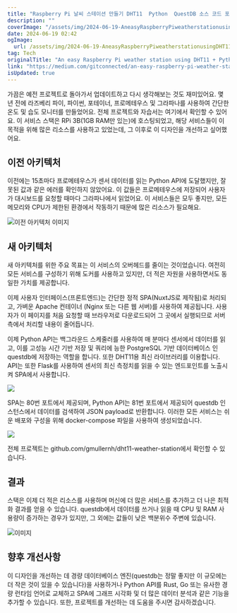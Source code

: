 ```yaml
---
title: "Raspberry Pi 날씨 스테이션 만들기 DHT11  Python  QuestDB 소스 코드 포함"
description: ""
coverImage: "/assets/img/2024-06-19-AneasyRaspberryPiweatherstationusingDHT11PythonQuestDBwithsourcecode_0.png"
date: 2024-06-19 02:42
ogImage:
  url: /assets/img/2024-06-19-AneasyRaspberryPiweatherstationusingDHT11PythonQuestDBwithsourcecode_0.png
tag: Tech
originalTitle: "An easy Raspberry Pi weather station using DHT11 + Python + QuestDB (with source code)"
link: "https://medium.com/gitconnected/an-easy-raspberry-pi-weather-station-using-dht11-python-questdb-with-source-code-65e78e63047a"
isUpdated: true
---
```


가끔은 예전 프로젝트로 돌아가서 업데이트하고 다시 생각해보는 것도 재미있어요. 몇 년 전에 라즈베리 파이, 파이썬, 포테이너, 프로메테우스 및 그라파나를 사용하여 간단한 온도 및 습도 모니터를 만들었어요. 전체 프로젝트와 자습서는 여기에서 확인할 수 있어요. 이 서비스 스택은 RPi 3B(1GB RAM만 있는)에 호스팅되었고, 해당 서비스들이 이 목적을 위해 많은 리소스를 사용하고 있었는데, 그 이후로 이 디자인을 개선하고 싶어했어요.

## 이전 아키텍처

이전에는 15초마다 프로메테우스가 센서 데이터를 읽는 Python API에 도달했지만, 잘못된 값과 같은 에러를 확인하지 않았어요. 이 값들은 프로메테우스에 저장되어 사용자가 대시보드를 요청할 때마다 그라파나에서 읽었어요. 이 서비스들은 모두 좋지만, 모든 메모리와 CPU가 제한된 환경에서 작동하기 때문에 많은 리소스가 필요해요.

![이전 아키텍처 이미지](/assets/img/2024-06-19-AneasyRaspberryPiweatherstationusingDHT11PythonQuestDBwithsourcecode_0.png)

<!-- cozy-coder - 수평 -->

<ins class="adsbygoogle"
     style="display:block"
     data-ad-client="ca-pub-4877378276818686"
     data-ad-slot="1107185301"
     data-ad-format="auto"
     data-full-width-responsive="true"></ins>

<script>
     (adsbygoogle = window.adsbygoogle || []).push({});
</script>

## 새 아키텍처

새 아키텍처를 위한 주요 목표는 이 서비스의 오버헤드를 줄이는 것이었습니다. 여전히 모든 서비스를 구성하기 위해 도커를 사용하고 있지만, 더 적은 자원을 사용하면서도 동일한 가치를 제공합니다.

이제 사용자 인터페이스(프론트엔드)는 간단한 정적 SPA(NuxtJS로 제작됨)로 처리되고, 가벼운 Apache 컨테이너 (Nginx 또는 다른 웹 서버)를 사용하여 제공됩니다. 사용자가 이 페이지를 처음 요청할 때 브라우저로 다운로드되어 그 곳에서 실행되므로 서버 측에서 처리할 내용이 줄어듭니다.

이제 Python API는 백그라운드 스케줄러를 사용하여 매 분마다 센서에서 데이터를 읽고, 이를 고성능 시간 기반 저장 및 쿼리에 능한 PostgreSQL 기반 데이터베이스 인 questdb에 저장하는 역할을 합니다. 또한 DHT11용 최신 라이브러리를 이용합니다. API는 또한 Flask를 사용하여 센서의 최신 측정치를 읽을 수 있는 엔드포인트를 노출시켜 SPA에서 사용합니다.

<!-- cozy-coder - 수평 -->

<ins class="adsbygoogle"
     style="display:block"
     data-ad-client="ca-pub-4877378276818686"
     data-ad-slot="1107185301"
     data-ad-format="auto"
     data-full-width-responsive="true"></ins>

<script>
     (adsbygoogle = window.adsbygoogle || []).push({});
</script>

<img src="/assets/img/2024-06-19-AneasyRaspberryPiweatherstationusingDHT11PythonQuestDBwithsourcecode_1.png" />

SPA는 80번 포트에서 제공되며, Python API는 81번 포트에서 제공되어 questdb 인스턴스에서 데이터를 검색하여 JSON payload로 반환합니다. 이러한 모든 서비스는 쉬운 배포와 구성을 위해 docker-compose 파일을 사용하여 생성되었습니다.

<img src="/assets/img/2024-06-19-AneasyRaspberryPiweatherstationusingDHT11PythonQuestDBwithsourcecode_2.png" />

전체 프로젝트는 github.com/gmullernh/dht11-weather-station에서 확인할 수 있습니다.

<!-- cozy-coder - 수평 -->

<ins class="adsbygoogle"
     style="display:block"
     data-ad-client="ca-pub-4877378276818686"
     data-ad-slot="1107185301"
     data-ad-format="auto"
     data-full-width-responsive="true"></ins>

<script>
     (adsbygoogle = window.adsbygoogle || []).push({});
</script>

## 결과

스택은 이제 더 적은 리소스를 사용하며 머신에 더 많은 서비스를 추가하고 더 나은 최적화 결과를 얻을 수 있습니다. questdb에서 데이터를 쓰거나 읽을 때 CPU 및 RAM 사용량이 증가하는 경우가 있지만, 그 외에는 값들이 낮은 백분위수 주변에 있습니다.

![이미지](/assets/img/2024-06-19-AneasyRaspberryPiweatherstationusingDHT11PythonQuestDBwithsourcecode_3.png)

## 향후 개선사항

<!-- cozy-coder - 수평 -->

<ins class="adsbygoogle"
     style="display:block"
     data-ad-client="ca-pub-4877378276818686"
     data-ad-slot="1107185301"
     data-ad-format="auto"
     data-full-width-responsive="true"></ins>

<script>
     (adsbygoogle = window.adsbygoogle || []).push({});
</script>

이 디자인을 개선하는 데 경량 데이터베이스 엔진(questdb는 정말 좋지만 이 규모에는 더 작은 것이 있을 수 있습니다)을 사용하거나 Python API를 Rust, Go 또는 유사한 경량 런타임 언어로 교체하고 SPA에 그래프 시각화 및 더 많은 데이터 분석과 같은 기능을 추가할 수 있습니다. 또한, 프로젝트를 개선하는 데 도움을 주시면 감사하겠습니다.
